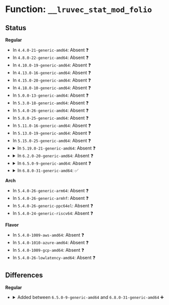 # Function: <code>__lruvec_stat_mod_folio</code>

## Status
<b>Regular</b>
<ul>
<li>
In <code>4.4.0-21-generic-amd64</code>: Absent ❓
</li>
<li>
In <code>4.8.0-22-generic-amd64</code>: Absent ❓
</li>
<li>
In <code>4.10.0-19-generic-amd64</code>: Absent ❓
</li>
<li>
In <code>4.13.0-16-generic-amd64</code>: Absent ❓
</li>
<li>
In <code>4.15.0-20-generic-amd64</code>: Absent ❓
</li>
<li>
In <code>4.18.0-10-generic-amd64</code>: Absent ❓
</li>
<li>
In <code>5.0.0-13-generic-amd64</code>: Absent ❓
</li>
<li>
In <code>5.3.0-18-generic-amd64</code>: Absent ❓
</li>
<li>
In <code>5.4.0-26-generic-amd64</code>: Absent ❓
</li>
<li>
In <code>5.8.0-25-generic-amd64</code>: Absent ❓
</li>
<li>
In <code>5.11.0-16-generic-amd64</code>: Absent ❓
</li>
<li>
In <code>5.13.0-19-generic-amd64</code>: Absent ❓
</li>
<li>
In <code>5.15.0-25-generic-amd64</code>: Absent ❓
</li>
<li>
<details>
<summary>In <code>5.19.0-21-generic-amd64</code>: Absent ❓</summary>

```json
{
  "name": "__lruvec_stat_mod_folio",
  "collision_type": "Static Duplication",
  "inline_type": "Full",
  "funcs": [
    {
      "addr": 18446744071581935107,
      "name": "__lruvec_stat_mod_folio",
      "external": false,
      "loc": "include/linux/vmstat.h:612",
      "file": "mm/filemap.c",
      "inline": "declared, inlined",
      "caller_inline": [
        "mm/filemap.c:__filemap_add_folio",
        "mm/filemap.c:__filemap_add_folio",
        "mm/filemap.c:filemap_unaccount_folio",
        "mm/filemap.c:filemap_unaccount_folio",
        "mm/filemap.c:filemap_unaccount_folio",
        "mm/filemap.c:filemap_unaccount_folio"
      ],
      "caller_func": []
    },
    {
      "addr": 18446744071581987495,
      "name": "__lruvec_stat_mod_folio",
      "external": false,
      "loc": "include/linux/vmstat.h:612",
      "file": "mm/page-writeback.c",
      "inline": "declared, inlined",
      "caller_inline": [
        "mm/page-writeback.c:folio_account_dirtied"
      ],
      "caller_func": []
    },
    {
      "addr": 18446744071582087968,
      "name": "__lruvec_stat_mod_folio",
      "external": false,
      "loc": "include/linux/vmstat.h:612",
      "file": "mm/shmem.c",
      "inline": "declared, inlined",
      "caller_inline": [
        "mm/shmem.c:shmem_add_to_page_cache",
        "mm/shmem.c:shmem_add_to_page_cache",
        "mm/shmem.c:shmem_add_to_page_cache"
      ],
      "caller_func": []
    }
  ],
  "symbols": []
}
```
</details>
</li>
<li>
<details>
<summary>In <code>6.2.0-20-generic-amd64</code>: Absent ❓</summary>

```json
{
  "name": "__lruvec_stat_mod_folio",
  "collision_type": "Static Duplication",
  "inline_type": "Full",
  "funcs": [
    {
      "addr": 18446744071582362563,
      "name": "__lruvec_stat_mod_folio",
      "external": false,
      "loc": "include/linux/vmstat.h:606",
      "file": "mm/filemap.c",
      "inline": "declared, inlined",
      "caller_inline": [
        "mm/filemap.c:__filemap_add_folio",
        "mm/filemap.c:__filemap_add_folio",
        "mm/filemap.c:replace_page_cache_folio",
        "mm/filemap.c:replace_page_cache_folio",
        "mm/filemap.c:replace_page_cache_folio",
        "mm/filemap.c:replace_page_cache_folio",
        "mm/filemap.c:filemap_unaccount_folio",
        "mm/filemap.c:filemap_unaccount_folio",
        "mm/filemap.c:filemap_unaccount_folio",
        "mm/filemap.c:filemap_unaccount_folio"
      ],
      "caller_func": []
    },
    {
      "addr": 18446744071582415127,
      "name": "__lruvec_stat_mod_folio",
      "external": false,
      "loc": "include/linux/vmstat.h:606",
      "file": "mm/page-writeback.c",
      "inline": "declared, inlined",
      "caller_inline": [
        "mm/page-writeback.c:folio_account_dirtied"
      ],
      "caller_func": []
    },
    {
      "addr": 18446744071582559212,
      "name": "__lruvec_stat_mod_folio",
      "external": false,
      "loc": "include/linux/vmstat.h:606",
      "file": "mm/shmem.c",
      "inline": "declared, inlined",
      "caller_inline": [
        "mm/shmem.c:shmem_replace_folio",
        "mm/shmem.c:shmem_replace_folio",
        "mm/shmem.c:shmem_replace_folio",
        "mm/shmem.c:shmem_replace_folio",
        "mm/shmem.c:shmem_writepage",
        "mm/shmem.c:shmem_writepage",
        "mm/shmem.c:shmem_add_to_page_cache",
        "mm/shmem.c:shmem_add_to_page_cache",
        "mm/shmem.c:shmem_add_to_page_cache"
      ],
      "caller_func": []
    },
    {
      "addr": 18446744071583009785,
      "name": "__lruvec_stat_mod_folio",
      "external": false,
      "loc": "include/linux/vmstat.h:606",
      "file": "mm/swap_state.c",
      "inline": "declared, inlined",
      "caller_inline": [
        "mm/swap_state.c:__delete_from_swap_cache",
        "mm/swap_state.c:add_to_swap_cache"
      ],
      "caller_func": []
    },
    {
      "addr": 18446744071583309724,
      "name": "__lruvec_stat_mod_folio",
      "external": false,
      "loc": "include/linux/vmstat.h:606",
      "file": "mm/huge_memory.c",
      "inline": "declared, inlined",
      "caller_inline": [
        "mm/huge_memory.c:split_huge_page_to_list",
        "mm/huge_memory.c:split_huge_page_to_list"
      ],
      "caller_func": []
    }
  ],
  "symbols": []
}
```
</details>
</li>
<li>
<details>
<summary>In <code>6.5.0-9-generic-amd64</code>: Absent ❓</summary>

```json
{
  "name": "__lruvec_stat_mod_folio",
  "collision_type": "Static Duplication",
  "inline_type": "Full",
  "funcs": [
    {
      "addr": 18446744071582565863,
      "name": "__lruvec_stat_mod_folio",
      "external": false,
      "loc": "include/linux/vmstat.h:612",
      "file": "mm/filemap.c",
      "inline": "declared, inlined",
      "caller_inline": [
        "mm/filemap.c:__filemap_add_folio",
        "mm/filemap.c:__filemap_add_folio",
        "mm/filemap.c:replace_page_cache_folio",
        "mm/filemap.c:replace_page_cache_folio",
        "mm/filemap.c:replace_page_cache_folio",
        "mm/filemap.c:replace_page_cache_folio",
        "mm/filemap.c:filemap_unaccount_folio",
        "mm/filemap.c:filemap_unaccount_folio",
        "mm/filemap.c:filemap_unaccount_folio",
        "mm/filemap.c:filemap_unaccount_folio"
      ],
      "caller_func": []
    },
    {
      "addr": 18446744071582621111,
      "name": "__lruvec_stat_mod_folio",
      "external": false,
      "loc": "include/linux/vmstat.h:612",
      "file": "mm/page-writeback.c",
      "inline": "declared, inlined",
      "caller_inline": [
        "mm/page-writeback.c:folio_account_dirtied"
      ],
      "caller_func": []
    },
    {
      "addr": 18446744071582765330,
      "name": "__lruvec_stat_mod_folio",
      "external": false,
      "loc": "include/linux/vmstat.h:612",
      "file": "mm/shmem.c",
      "inline": "declared, inlined",
      "caller_inline": [
        "mm/shmem.c:shmem_replace_folio",
        "mm/shmem.c:shmem_replace_folio",
        "mm/shmem.c:shmem_replace_folio",
        "mm/shmem.c:shmem_replace_folio",
        "mm/shmem.c:shmem_writepage",
        "mm/shmem.c:shmem_writepage",
        "mm/shmem.c:shmem_add_to_page_cache",
        "mm/shmem.c:shmem_add_to_page_cache",
        "mm/shmem.c:shmem_add_to_page_cache"
      ],
      "caller_func": []
    },
    {
      "addr": 18446744071583091118,
      "name": "__lruvec_stat_mod_folio",
      "external": false,
      "loc": "include/linux/vmstat.h:612",
      "file": "mm/rmap.c",
      "inline": "declared, inlined",
      "caller_inline": [
        "mm/rmap.c:page_remove_rmap",
        "mm/rmap.c:page_remove_rmap",
        "mm/rmap.c:page_add_file_rmap",
        "mm/rmap.c:page_add_file_rmap",
        "mm/rmap.c:folio_add_new_anon_rmap",
        "mm/rmap.c:folio_add_new_anon_rmap",
        "mm/rmap.c:page_add_anon_rmap",
        "mm/rmap.c:page_add_anon_rmap"
      ],
      "caller_func": []
    },
    {
      "addr": 18446744071583218107,
      "name": "__lruvec_stat_mod_folio",
      "external": false,
      "loc": "include/linux/vmstat.h:612",
      "file": "mm/swap_state.c",
      "inline": "declared, inlined",
      "caller_inline": [
        "mm/swap_state.c:__delete_from_swap_cache",
        "mm/swap_state.c:add_to_swap_cache"
      ],
      "caller_func": []
    },
    {
      "addr": 18446744071583529187,
      "name": "__lruvec_stat_mod_folio",
      "external": false,
      "loc": "include/linux/vmstat.h:612",
      "file": "mm/huge_memory.c",
      "inline": "declared, inlined",
      "caller_inline": [
        "mm/huge_memory.c:split_huge_page_to_list",
        "mm/huge_memory.c:split_huge_page_to_list"
      ],
      "caller_func": []
    }
  ],
  "symbols": []
}
```
</details>
</li>
<li>
<details>
<summary>In <code>6.8.0-31-generic-amd64</code>: ✅</summary>

```c
void __lruvec_stat_mod_folio(struct folio * folio, enum node_stat_item idx, int val)
```

```json
{
  "name": "__lruvec_stat_mod_folio",
  "collision_type": "Unique Global",
  "inline_type": "No",
  "funcs": [
    {
      "addr": 18446744071583804992,
      "name": "__lruvec_stat_mod_folio",
      "external": true,
      "loc": "mm/memcontrol.c:899",
      "file": "mm/memcontrol.c",
      "inline": "seen, unknown",
      "caller_inline": [],
      "caller_func": [
        "mm/filemap.c:__filemap_add_folio",
        "mm/filemap.c:__filemap_add_folio",
        "mm/filemap.c:replace_page_cache_folio",
        "mm/filemap.c:replace_page_cache_folio",
        "mm/filemap.c:replace_page_cache_folio",
        "mm/filemap.c:replace_page_cache_folio",
        "mm/filemap.c:filemap_unaccount_folio",
        "mm/filemap.c:filemap_unaccount_folio",
        "mm/filemap.c:filemap_unaccount_folio",
        "mm/filemap.c:filemap_unaccount_folio",
        "mm/page-writeback.c:folio_account_dirtied",
        "mm/page-writeback.c:lruvec_stat_mod_folio",
        "mm/shmem.c:shmem_replace_folio",
        "mm/shmem.c:shmem_replace_folio",
        "mm/shmem.c:shmem_replace_folio",
        "mm/shmem.c:shmem_replace_folio",
        "mm/shmem.c:shmem_writepage",
        "mm/shmem.c:shmem_writepage",
        "mm/shmem.c:shmem_add_to_page_cache",
        "mm/shmem.c:shmem_add_to_page_cache",
        "mm/shmem.c:shmem_add_to_page_cache",
        "mm/rmap.c:folio_remove_rmap_pmd",
        "mm/rmap.c:folio_remove_rmap_pmd",
        "mm/rmap.c:folio_remove_rmap_ptes",
        "mm/rmap.c:folio_add_file_rmap_pmd",
        "mm/rmap.c:folio_add_file_rmap_pmd",
        "mm/rmap.c:folio_add_file_rmap_ptes",
        "mm/rmap.c:folio_add_new_anon_rmap",
        "mm/rmap.c:folio_add_new_anon_rmap",
        "mm/rmap.c:folio_add_anon_rmap_pmd",
        "mm/rmap.c:folio_add_anon_rmap_pmd",
        "mm/rmap.c:folio_add_anon_rmap_pmd",
        "mm/rmap.c:folio_add_anon_rmap_ptes",
        "mm/swap_state.c:__delete_from_swap_cache",
        "mm/swap_state.c:add_to_swap_cache",
        "mm/huge_memory.c:split_huge_page_to_list",
        "mm/huge_memory.c:split_huge_page_to_list",
        "mm/khugepaged.c:collapse_file",
        "mm/khugepaged.c:collapse_file",
        "mm/khugepaged.c:collapse_file",
        "mm/khugepaged.c:collapse_file"
      ]
    }
  ],
  "symbols": [
    {
      "addr": 18446744071583804992,
      "name": "__lruvec_stat_mod_folio",
      "section": ".text",
      "bind": "STB_GLOBAL",
      "size": 191
    }
  ]
}
```
</details>
</li>
</ul>
<b>Arch</b>
<ul>
<li>
In <code>5.4.0-26-generic-arm64</code>: Absent ❓
</li>
<li>
In <code>5.4.0-26-generic-armhf</code>: Absent ❓
</li>
<li>
In <code>5.4.0-26-generic-ppc64el</code>: Absent ❓
</li>
<li>
In <code>5.4.0-24-generic-riscv64</code>: Absent ❓
</li>
</ul>
<b>Flavor</b>
<ul>
<li>
In <code>5.4.0-1009-aws-amd64</code>: Absent ❓
</li>
<li>
In <code>5.4.0-1010-azure-amd64</code>: Absent ❓
</li>
<li>
In <code>5.4.0-1009-gcp-amd64</code>: Absent ❓
</li>
<li>
In <code>5.4.0-26-lowlatency-amd64</code>: Absent ❓
</li>
</ul>

## Differences
<b>Regular</b>
<ul>
<li>
<details>
<summary>Added between <code>6.5.0-9-generic-amd64</code> and <code>6.8.0-31-generic-amd64</code> ➕</summary>

```c
void __lruvec_stat_mod_folio(struct folio * folio, enum node_stat_item idx, int val)
```
</details>
</li>
</ul>
